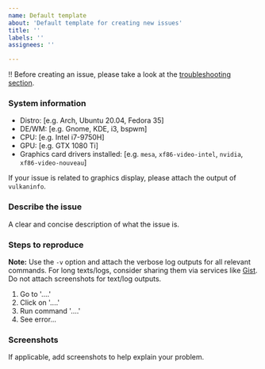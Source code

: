 ```yaml
---
name: Default template
about: 'Default template for creating new issues'
title: ''
labels: ''
assignees: ''

---
```


!! Before creating an issue, please take a look at the [troubleshooting section](https://old.reddit.com/r/leagueoflinux/wiki/index#wiki_3_-_.1F527_tech_support_and_troubleshooting).

### System information

 - Distro: [e.g. Arch, Ubuntu 20.04, Fedora 35]
 - DE/WM: [e.g. Gnome, KDE, i3, bspwm]
 - CPU: [e.g. Intel i7-9750H]
 - GPU: [e.g. GTX 1080 Ti]
 - Graphics card drivers installed: [e.g. `mesa`, `xf86-video-intel`, `nvidia`, `xf86-video-nouveau`]

If your issue is related to graphics display, please attach the output of `vulkaninfo`.

### Describe the issue

A clear and concise description of what the issue is.

### Steps to reproduce

**Note:** Use the `-v` option and attach the verbose log outputs for all relevant commands. For long texts/logs, consider sharing them via services like [Gist](https://gist.github.com/). Do not attach screenshots for text/log outputs.

1. Go to '....'
2. Click on '....'
3. Run command '....'
4. See error...

### Screenshots

If applicable, add screenshots to help explain your problem.
